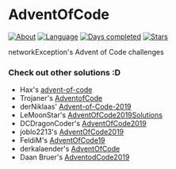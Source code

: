 # AdventOfCode

[![About](https://img.shields.io/badge/Advent%20of%20Code-2019-brightgreen)](https://adventofcode.com/2019/about)
[![Language](https://img.shields.io/badge/Language-Java-orange)](https://www.java.com/)
[![Days completed](https://img.shields.io/badge/Days%20completed-6-red)](https://github.com/dejakobniklas/AdventOfCode/)
[![Stars](https://img.shields.io/badge/Stars-12-yellow)](https://github.com/dejakobniklas/AdventOfCode/)

networkException's Advent of Code challenges

### Check out other solutions :D
+ Hax's [advent-of-code](https://github.com/Schlauer-Hax/advent-of-code)
+ Trojaner's [AdventofCode](https://github.com/TrojanerHD/AdventofCode)
+ derNiklaas' [Advent-of-Code-2019](https://github.com/derNiklaas/Advent-of-Code-2019)
+ LeMoonStar's [AdventOfCode2019Solutions](https://github.com/LeMoonStar/AdventOfCode2019Solutions)
+ DCDragonCoder's [AdventOfCode2019](https://github.com/DragonCoder01/AdventOfCode2019)
+ joblo2213's [AdventOfCode2019](https://github.com/joblo2213/AdventOfCode2019)
+ FeldiM's [AdventOfCode19](https://github.com/feldim2425/AdventOfCode19)
+ derkalaender's [AdventOfCode](https://github.com/derkalaender/AdventOfCode)
+ Daan Bruer's [AdventodCode2019](https://github.com/daanbreur/AdventofCode2019)
